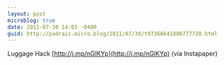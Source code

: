 ```yaml
---
layout: post
microblog: true
date: 2011-07-30 14:03 -0400
guid: http://padraic.micro.blog/2011/07/30/t97366641800777728.html
---
```

Luggage Hack [http://j.mp/nGlKYp](http://j.mp/nGlKYp) (via Instapaper)
